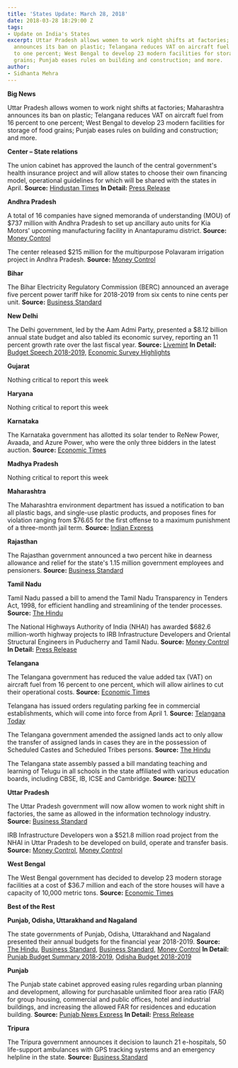 ```yaml
---
title: 'States Update: March 28, 2018'
date: 2018-03-28 18:29:00 Z
tags:
- Update on India's States
excerpt: Uttar Pradesh allows women to work night shifts at factories; Maharashtra
  announces its ban on plastic; Telangana reduces VAT on aircraft fuel from 16 percent
  to one percent; West Bengal to develop 23 modern facilities for storage of food
  grains; Punjab eases rules on building and construction; and more.
author:
- Sidhanta Mehra
---
```


**Big News**

Uttar Pradesh allows women to work night shifts at factories; Maharashtra announces its ban on plastic; Telangana reduces VAT on aircraft fuel from 16 percent to one percent; West Bengal to develop 23 modern facilities for storage of food grains; Punjab eases rules on building and construction; and more.

**Center – State relations**

The union cabinet has approved the launch of the central government&#39;s health insurance project and will allow states to choose their own financing model, operational guidelines for which will be shared with the states in April. **Source:** [Hindustan Times](https://www.hindustantimes.com/india-news/govt-kicks-off-groundwork-for-ayushman-bharat-to-cover-1-347-treatments-aadhaar-not-mandatory/story-Lmcy2VogSGu6ShnHO7pN2M.html) **In Detail:** [Press Release](http://pib.nic.in/newsite/PrintRelease.aspx?relid=177816)

**Andhra Pradesh**

A total of 16 companies have signed memoranda of understanding (MOU) of $737 million with Andhra Pradesh to set up ancillary auto units for Kia Motors&#39; upcoming manufacturing facility in Anantapuramu district. **Source:** [Money Control](https://www.moneycontrol.com/news/business/16-korean-companies-sign-mou-with-andhra-pradesh-govt-to-set-up-ancillary-units-2531829.html)

The center released $215 million for the multipurpose Polavaram irrigation project in Andhra Pradesh. **Source:** [Money Control](https://www.moneycontrol.com/news/business/economy/centre-releases-rs-1400-cr-for-polavaram-project-in-andhra-pradesh-2533209.html)

**Bihar**

The Bihar Electricity Regulatory Commission (BERC) announced an average five percent power tariff hike for 2018-2019 from six cents to nine cents per unit. **Source:** [Business Standard](http://www.business-standard.com/article/pti-stories/berc-announces-five-pc-power-tariff-hike-in-bihar-118032100569_1.html)

**New Delhi**

The Delhi government, led by the Aam Admi Party, presented a $8.12 billion annual state budget and also tabled its economic survey, reporting an 11 percent growth rate over the last fiscal year. **Source:** [Livemint](https://www.livemint.com/Politics/aBP8mNauv4jdwVmrQynMxO/AAP-govt-presents-Rs53000-crore-budget-major-thrust-on-hea.html) **In Detail:** [Budget Speech 2018-2019,](http://delhi.gov.in/wps/wcm/connect/84861b0044d0f23e9990db82911e8eeb/Final+Budget+Speech+English.pdf?MOD=AJPERES&amp;lmod=-359219120) [Economic Survey Highlights](http://aamaadmiparty.org/highlights-of-economic-survey-of-delhi-2017-18highlights-of-economic-survey-of-delhi-2017-18/)

**Gujarat**

Nothing critical to report this week

**Haryana**

Nothing critical to report this week

**Karnataka**

The Karnataka government has allotted its solar tender to ReNew Power, Avaada, and Azure Power, who were the only three bidders in the latest auction. **Source:** [Economic Times](https://economictimes.indiatimes.com/industry/energy/power/karnataka-government-not-to-reissue-solar-tender/articleshow/63424161.cms)

**Madhya Pradesh**

Nothing critical to report this week

**Maharashtra**

The Maharashtra environment department has issued a notification to ban all plastic bags, and single-use plastic products, and proposes fines for violation ranging from $76.65 for the first offense to a maximum punishment of a three-month jail term. **Source:** [Indian Express](http://indianexpress.com/article/india/maharashtra-bans-plastic-bags-and-single-use-plastic-items-5109540/)

**Rajasthan**

The Rajasthan government announced a two percent hike in dearness allowance and relief for the state&#39;s 1.15 million government employees and pensioners. **Source:** [Business Standard](http://www.business-standard.com/article/pti-stories/rajasthan-govt-announces-2-hike-in-da-118032400011_1.html)

**Tamil Nadu**

Tamil Nadu passed a bill to amend the Tamil Nadu Transparency in Tenders Act, 1998, for efficient handling and streamlining of the tender processes. **Source:** [The Hindu](http://www.thehindu.com/news/national/tamil-nadu/bill-to-streamline-tender-process-passed/article23326613.ece)

The National Highways Authority of India (NHAI) has awarded $682.6 million-worth highway projects to IRB Infrastructure Developers and Oriental Structural Engineers in Puducherry and Tamil Nadu. **Source:** [Money Control](https://www.moneycontrol.com/news/business/nhai-awards-rs-4453-cr-highway-projects-in-tamil-nadu-puducherry-2533521.html) **In Detail:** [Press Release](http://pib.nic.in/newsite/PrintRelease.aspx?relid=177791)

**Telangana**

The Telangana government has reduced the value added tax (VAT) on aircraft fuel from 16 percent to one percent, which will allow airlines to cut their operational costs. **Source:** [Economic Times](https://economictimes.indiatimes.com/industry/transportation/airlines-/-aviation/telangana-to-reduce-vat-on-aircraft-fuel-to-1/articleshow/63433066.cms)

Telangana has issued orders regulating parking fee in commercial establishments, which will come into force from April 1. **Source:** [Telangana Today](http://telanganatoday.com/telangana-to-have-new-parking-policy-from-april-1)

The Telangana government amended the assigned lands act to only allow the transfer of assigned lands in cases they are in the possession of Scheduled Castes and Scheduled Tribes persons. **Source:** [The Hindu](http://www.thehindu.com/news/cities/Hyderabad/bill-on-transfer-of-assigned-lands-cleared/article23344130.ece)

The Telangana state assembly passed a bill mandating teaching and learning of Telugu in all schools in the state affiliated with various education boards, including CBSE, IB, ICSE and Cambridge. **Source:** [NDTV](https://www.ndtv.com/telangana-news/telangana-legislative-assembly-passes-bill-to-make-learning-telugu-compulsory-1828280)

**Uttar Pradesh**

The Uttar Pradesh government will now allow women to work night shift in factories, the same as allowed in the information technology industry. **Source:** [Business Standard](http://www.business-standard.com/article/economy-policy/after-maharashtra-and-haryana-up-allows-women-work-night-shift-in-factories-118032300646_1.html)

IRB Infrastructure Developers won a $521.8 million road project from the NHAI in Uttar Pradesh to be developed on build, operate and transfer basis. **Source:** [Money Control](https://www.moneycontrol.com/news/business/irb-infra-bags-rs-3400-crore-road-project-from-nhai-in-uttar-pradesh-2534073.html), [Money Control](https://www.moneycontrol.com/news/business/dilip-buildcon-wins-rs-677-cr-highway-project-from-nhai-in-uttar-pradesh-2534367.html)

**West Bengal**

The West Bengal government has decided to develop 23 modern storage facilities at a cost of $36.7 million and each of the store houses will have a capacity of 10,000 metric tons. **Source:** [Economic Times](https://economictimes.indiatimes.com/news/economy/infrastructure/wb-government-has-decided-to-develop-23-modern-storage-facilities-in-the-districts/articleshow/63394373.cms)

**Best of the Rest**

**Punjab, Odisha, Uttarakhand and Nagaland**

The state governments of Punjab, Odisha, Uttarakhand and Nagaland presented their annual budgets for the financial year 2018-2019. **Source:** [The Hindu](http://www.thehindu.com/news/national/other-states/punjab-budget-focuses-on-getting-additional-resources/article23346249.ece), [Business Standard](http://www.business-standard.com/article/economy-policy/odisha-budget-outgo-up-13-at-rs-1-2-trn-growth-pegged-at-8-8-5-in-fy19-118032300938_1.html), [Business Standard](http://www.business-standard.com/article/news-ians/rs-45-585-cr-budget-presented-in-uttarakhand-118032201331_1.html), [Money Control](https://www.moneycontrol.com/news/india/nagaland-cm-neiphiu-rio-presents-rs-1630-67-cr-deficit-budget-2535365.html) **In Detail:** [Punjab Budget Summary 2018-2019](http://diprpunjab.gov.in/?q=content/budget-summary-2018-19), [Odisha Budget 2018-2019](http://budget.odisha.gov.in/)

**Punjab**

The Punjab state cabinet approved easing rules regarding urban planning and development, allowing for purchasable unlimited floor area ratio (FAR) for group housing, commercial and public offices, hotel and industrial buildings, and increasing the allowed FAR for residences and education building. **Source:** [Punjab News Express](http://punjabnewsexpress.com/regional/news/capt-amarinder-led-punjab-cabinet-okays-new-building-rules-to-boost-construction-industry--73694.aspx) **In Detail:** [Press Release](http://diprpunjab.gov.in/?q=content/capt-amarinder-led-punjab-cabinet-okays-new-building-rules-boost-construction-industry-%C2%A0)

**Tripura**

The Tripura government announces it decision to launch 21 e-hospitals, 50 life-support ambulances with GPS tracking systems and an emergency helpline in the state. **Source:** [Business Standard](http://www.business-standard.com/article/pti-stories/tripura-govt-to-launch-e-hospitals-gps-fitted-ambulances-118032100580_1.html)
